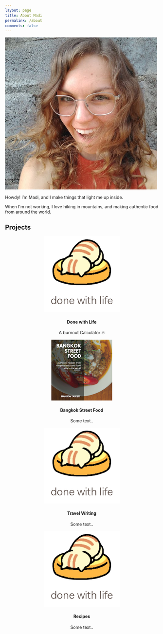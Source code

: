 ```yaml
---
layout: page
title: About Madi
permalink: /about
comments: false
---
```


<img class ="about_img" src="assets/images/about/happy_madi.jpg" alt="Madi Taskett">


Howdy! I’m Madi, and I make things that light me up inside. 

When I'm not working, I love hiking in mountains, and making authentic food from around the world.

## Projects

<div class="row">
  
  <div class="column">
    <center>
        <img class ="project_img" src="assets/images/about/done_with_life.png" alt="Done with Life">
        <h4>Done with Life</h4>
        <p>A burnout Calculator 🔥</p>
    </center>
  </div>

  <div class="column">
    <center>
        <img class ="project_img" src="assets/images/about/3.jpg" alt="bangkok Street Food">
        <h4>Bangkok Street Food</h4>
        <p>Some text..</p>
    </center>
  </div>



<div class="row">
  <div class="column">
    <center>
        <img class ="project_img" src="assets/images/about/done_with_life.png" alt="Travel Writing">
        <h4>Travel Writing</h4>
        <p>Some text..</p>
    </center>
  </div>
  
  <div class="column">
    <center>
        <img class ="project_img" src="assets/images/about/done_with_life.png" alt="Recipes">
        <h4>Recipes</h4>
        <p>Some text..</p>
    <center>    
  </div>

